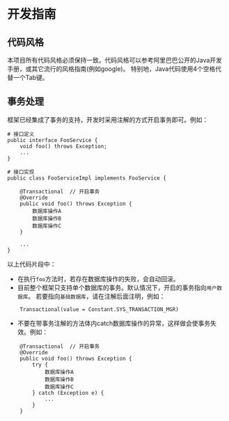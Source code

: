 # 开发指南

## 代码风格

本项目所有代码风格必须保持一致。代码风格可以参考阿里巴巴公开的Java开发手册，或其它流行的风格指南(例如google)。
特别地，Java代码使用4个空格代替一个Tab键。

## 事务处理

框架已经集成了事务的支持，开发时采用注解的方式开启事务即可。例如：

    # 接口定义
    public interface FooService {
        void foo() throws Exception;
        ...
    }
    
    # 接口实现
    public class FooServiceImpl implements FooService {
    
        @Transactional  // 开启事务
        @Override
        public void foo() throws Exception {
            数据库操作A
            数据库操作B
            数据库操作C
        }
        
        ...
    }

以上代码片段中：
- 在执行`foo`方法时，若存在数据库操作的失败，会自动回滚。
- 目前整个框架只支持单个数据库的事务。默认情况下，开启的事务指向`用户数据库`。
若要指向`基础数据库`，请在注解后面注明，例如：
```text
    Transactional(value = Constant.SYS_TRANSACTION_MGR)
```
- 不要在带事务注解的方法体内catch数据库操作的异常，这样做会使事务失效。例如：
```text
    @Transactional  // 开启事务
    @Override
    public void foo() throws Exception {
        try {
            数据库操作A
            数据库操作B
            数据库操作C
        } catch (Exception e) {
            ...
        }
    }
```